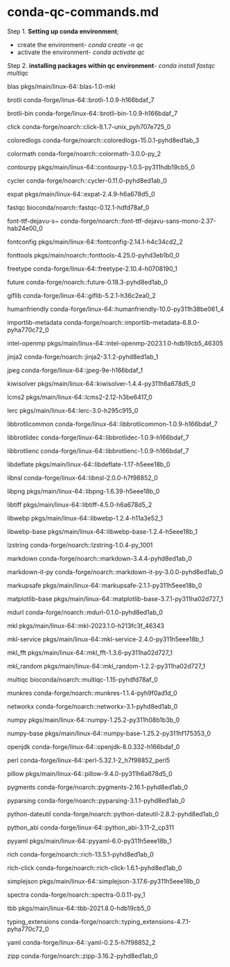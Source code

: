 # conda-qc-commands.md
Step 1. **Setting up conda environment**;

+ create the environment- *conda create -n qc*
+ activate the environment- *conda activate qc*

Step 2. **installing packages within qc environment**- *conda install fastqc multiqc*

blas pkgs/main/linux-64::blas-1.0-mkl

brotli conda-forge/linux-64::brotli-1.0.9-h166bdaf_7

brotli-bin conda-forge/linux-64::brotli-bin-1.0.9-h166bdaf_7

click conda-forge/noarch::click-8.1.7-unix_pyh707e725_0

coloredlogs conda-forge/noarch::coloredlogs-15.0.1-pyhd8ed1ab_3

colormath conda-forge/noarch::colormath-3.0.0-py_2

contourpy pkgs/main/linux-64::contourpy-1.0.5-py311hdb19cb5_0

cycler conda-forge/noarch::cycler-0.11.0-pyhd8ed1ab_0

expat pkgs/main/linux-64::expat-2.4.9-h6a678d5_0

fastqc bioconda/noarch::fastqc-0.12.1-hdfd78af_0

font-ttf-dejavu-s~ conda-forge/noarch::font-ttf-dejavu-sans-mono-2.37-hab24e00_0

fontconfig pkgs/main/linux-64::fontconfig-2.14.1-h4c34cd2_2

fonttools pkgs/main/noarch::fonttools-4.25.0-pyhd3eb1b0_0

freetype conda-forge/linux-64::freetype-2.10.4-h0708190_1

future conda-forge/noarch::future-0.18.3-pyhd8ed1ab_0

giflib conda-forge/linux-64::giflib-5.2.1-h36c2ea0_2

humanfriendly conda-forge/linux-64::humanfriendly-10.0-py311h38be061_4

importlib-metadata conda-forge/noarch::importlib-metadata-6.8.0-pyha770c72_0

intel-openmp pkgs/main/linux-64::intel-openmp-2023.1.0-hdb19cb5_46305

jinja2 conda-forge/noarch::jinja2-3.1.2-pyhd8ed1ab_1

jpeg conda-forge/linux-64::jpeg-9e-h166bdaf_1

kiwisolver pkgs/main/linux-64::kiwisolver-1.4.4-py311h6a678d5_0

lcms2 pkgs/main/linux-64::lcms2-2.12-h3be6417_0

lerc pkgs/main/linux-64::lerc-3.0-h295c915_0

libbrotlicommon conda-forge/linux-64::libbrotlicommon-1.0.9-h166bdaf_7

libbrotlidec conda-forge/linux-64::libbrotlidec-1.0.9-h166bdaf_7

libbrotlienc conda-forge/linux-64::libbrotlienc-1.0.9-h166bdaf_7

libdeflate pkgs/main/linux-64::libdeflate-1.17-h5eee18b_0

libnsl conda-forge/linux-64::libnsl-2.0.0-h7f98852_0

libpng pkgs/main/linux-64::libpng-1.6.39-h5eee18b_0

libtiff pkgs/main/linux-64::libtiff-4.5.0-h6a678d5_2

libwebp pkgs/main/linux-64::libwebp-1.2.4-h11a3e52_1

libwebp-base pkgs/main/linux-64::libwebp-base-1.2.4-h5eee18b_1

lzstring conda-forge/noarch::lzstring-1.0.4-py_1001

markdown conda-forge/noarch::markdown-3.4.4-pyhd8ed1ab_0

markdown-it-py conda-forge/noarch::markdown-it-py-3.0.0-pyhd8ed1ab_0

markupsafe pkgs/main/linux-64::markupsafe-2.1.1-py311h5eee18b_0

matplotlib-base pkgs/main/linux-64::matplotlib-base-3.7.1-py311ha02d727_1

mdurl conda-forge/noarch::mdurl-0.1.0-pyhd8ed1ab_0

mkl pkgs/main/linux-64::mkl-2023.1.0-h213fc3f_46343

mkl-service pkgs/main/linux-64::mkl-service-2.4.0-py311h5eee18b_1

mkl_fft pkgs/main/linux-64::mkl_fft-1.3.6-py311ha02d727_1

mkl_random pkgs/main/linux-64::mkl_random-1.2.2-py311ha02d727_1

multiqc bioconda/noarch::multiqc-1.15-pyhdfd78af_0

munkres conda-forge/noarch::munkres-1.1.4-pyh9f0ad1d_0

networkx conda-forge/noarch::networkx-3.1-pyhd8ed1ab_0

numpy pkgs/main/linux-64::numpy-1.25.2-py311h08b1b3b_0

numpy-base pkgs/main/linux-64::numpy-base-1.25.2-py311hf175353_0

openjdk conda-forge/linux-64::openjdk-8.0.332-h166bdaf_0

perl conda-forge/linux-64::perl-5.32.1-2_h7f98852_perl5

pillow pkgs/main/linux-64::pillow-9.4.0-py311h6a678d5_0

pygments conda-forge/noarch::pygments-2.16.1-pyhd8ed1ab_0

pyparsing conda-forge/noarch::pyparsing-3.1.1-pyhd8ed1ab_0

python-dateutil conda-forge/noarch::python-dateutil-2.8.2-pyhd8ed1ab_0

python_abi conda-forge/linux-64::python_abi-3.11-2_cp311

pyyaml pkgs/main/linux-64::pyyaml-6.0-py311h5eee18b_1

rich conda-forge/noarch::rich-13.5.1-pyhd8ed1ab_0

rich-click conda-forge/noarch::rich-click-1.6.1-pyhd8ed1ab_0

simplejson pkgs/main/linux-64::simplejson-3.17.6-py311h5eee18b_0

spectra conda-forge/noarch::spectra-0.0.11-py_1

tbb pkgs/main/linux-64::tbb-2021.8.0-hdb19cb5_0

typing_extensions conda-forge/noarch::typing_extensions-4.7.1-pyha770c72_0

yaml conda-forge/linux-64::yaml-0.2.5-h7f98852_2

zipp conda-forge/noarch::zipp-3.16.2-pyhd8ed1ab_0
